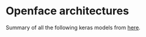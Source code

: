 # Openface architectures

Summary of all the following keras models from [here](https://github.com/iwantooxxoox/Keras-OpenFace/tree/master/model).
